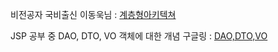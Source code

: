 비전공자 국비출신 이동욱님 : [계층형아키텍쳐](https://jojoldu.tistory.com/603)

JSP 공부 중 DAO, DTO, VO 객체에 대한 개념 구글링 : [DAO,DTO,VO](https://genesis8.tistory.com/214)
